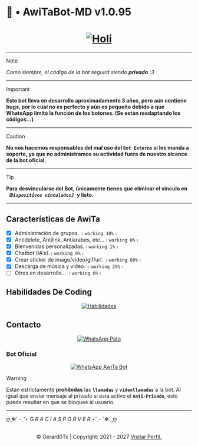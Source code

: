 <p align="center">
	<h1>📌 • AwiTaBot-MD v1.0.95</h1>
</p>
<div align="center">
	<a href="https://github.com/Gerard0Tx">
		<h1><strong>
			<img src="https://readme-typing-svg.demolab.com?font=Lato&weight=19000&size=14&pause=1000&width=435&lines=Bienvenidos+al+repositorio+oficial;AwiTa+estar%C3%A1+feliz+con+una+estrellita+%3A3;Cuack+Cuack++Motherfucker+%F0%9F%94%A5" alt="Holi" />
		</strong></h1>
	</a>
</div>

---

> [!NOTE]
> *Como siempre, el código de la bot seguirá siendo **privado** :3*

---

> [!IMPORTANT]
> **Este bot lleva en desarrollo aproximadamente 3 años, pero aún contiene bugs, por lo cual no es perfecto y aún es pequeño debido a que WhatsApp limitó la función de los botones. (Se están readaptando los códigos...)**

---

> [!CAUTION]
> **No nos hacemos responsables del mal uso del `Bot Externo` si les manda a soporte, ya que no administramos su actividad fuera de nuestro alcance de la bot oficial.**

---

> [!TIP]
> **Para desvincularse del Bot, únicamente tienes que eliminar el vínculo en *`〘Dispositivos vinculados〙`* y listo.**

---

<p align="center">
	<h2>Características de AwiTa</h2>
</p>

- [x] Administración de grupos. `﹝working 10%﹞`
- [x] Antidelete, Antilink, Antiarabes, etc...`﹝working 0%﹞`
- [x] Bienvenidas personalizadas.`﹝working 1%﹞`
- [x] Chatbot (IA's).`﹝working 0%﹞`
- [x] Crear sticker de image/video/gif/url. `﹝working 80%﹞`
- [x] Descarga de música y video. `﹝working 25%﹞`
- [ ] Otros en desarrollo... `﹝working 0%﹞`

<p align="center">
	<h2>Habilidades De Coding</h2>
</p>
<div align="center">
	<a href="#habilidades">
		<img src="https://skillicons.dev/icons?i=html,css,javascript,nodejs" alt="Habilidades">
	</a>
</div>

<p align="center">
	<h2>Contacto</h2>
</p>
<div align="center">
	<a href="https://wa.me/+5218311584933">
		<img src='https://img.shields.io/badge/🜲_ᵖᵃᵗᵒ-25D366?style=for-the-badge&logo=whatsapp&logoColor=white' alt="WhatsApp Pato" />
	</a>
</div>

<p align="center">
	<h3>Bot Oficial</h3>
</p>
<div align="center">
	<a href='https://Wa.me/+5215663746621'>
		<img src='https://img.shields.io/badge/AwiTaBot--MD-25D366?style=for-the-badge&logo=whatsapp&logoColor=white' alt="WhatsApp AwiTa Bot" />
	</a>
</div>

> [!WARNING]
> Estan estrictamente **prohibidas** las **`llamadas`** y **`videollamadas`** a la bot. Al igual que enviar mensaje al privado si esta activo el **`Anti-Privado`**, esto puede resultar en que se bloqueé al usuario.

---

ღ¸✻´ -ˏˋ⋆ *G R A C I A S  P O R  V E R* ⋆ˊˎ- `✻.¸¸ღ

<br />
<div style='text-align: center'>
	&copy; Gerard0Tx | Copyright: 2021 - 2027
	<a href="https://github.com/Gerard0Tx" target="_blank">Visitar Perfil.</a>
</div>
